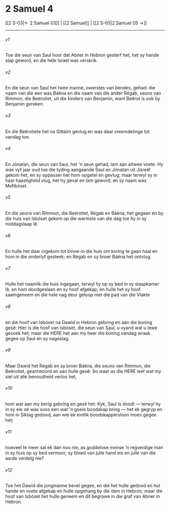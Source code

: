 # 2 Samuel 4

[[2 S-03|← 2 Samuel 03]] | [[2 Samuel]] | [[2 S-05|2 Samuel 05 →]]
***

###### v1
Toe die seun van Saul hoor dat Abner in Hebron gesterf het, het sy hande slap geword, en die hele Israel was verskrik. 
###### v2
En die seun van Saul het twee manne, owerstes van bendes, gehad: die naam van die een was Báëna en die naam van die ander Régab, seuns van Rimmon, die Beërotiet, uit die kinders van Benjamin, want Beërot is ook by Benjamin gereken. 
###### v3
En die Beërotiete het na Gittáim gevlug en was daar vreemdelinge tot vandag toe. 
###### v4
En Jónatan, die seun van Saul, het 'n seun gehad, lam aan altwee voete. Hy was vyf jaar oud toe die tyding aangaande Saul en Jónatan uit Jísreël gekom het, en sy oppasser het hom opgetel en gevlug; maar terwyl sy in haar haastigheid vlug, het hy geval en lam geword; en sy naam was Mefibóset. 
###### v5
En die seuns van Rimmon, die Beërotiet, Régab en Báëna, het gegaan en by die huis van Isbóset gekom op die warmste van die dag toe hy in sy middagslaap lê. 
###### v6
En hulle het daar ingekom tot binne-in die huis om koring te gaan haal en hom in die onderlyf gesteek; en Régab en sy broer Báëna het ontvlug. 
###### v7
Hulle het naamlik die huis ingegaan, terwyl hy op sy bed in sy slaapkamer lê, en hom doodgeslaan en sy hoof afgekap; en hulle het sy hoof saamgeneem en die hele nag deur geloop met die pad van die Vlakte 
###### v8
en die hoof van Isbóset na Dawid in Hebron gebring en aan die koning gesê: Hier is die hoof van Isbóset, die seun van Saul, u vyand wat u lewe gesoek het; maar die HERE het aan my heer die koning vandag wraak gegee op Saul en sy nageslag. 
###### v9
Maar Dawid het Régab en sy broer Báëna, die seuns van Rimmon, die Beërotiet, geantwoord en aan hulle gesê: So waar as die HERE leef wat my siel uit alle benoudheid verlos het, 
###### v10
hom wat aan my berig gebring en gesê het: Kyk, Saul is dood! — terwyl hy in sy eie oë was soos een wat 'n goeie boodskap bring — het ek gegryp en hom in Siklag gedood, aan wie ek eintlik boodskappersloon moes gegee het; 
###### v11
hoeveel te meer sal ek dan nou nie, as goddelose mense 'n regverdige man in sy huis op sy bed vermoor, sy bloed van julle hand eis en julle van die aarde verdelg nie? 
###### v12
Toe het Dawid die jongmanne bevel gegee, en dié het hulle gedood en hul hande en voete afgekap en hulle opgehang by die dam in Hebron; maar die hoof van Isbóset het hulle geneem en dit begrawe in die graf van Abner in Hebron. 
